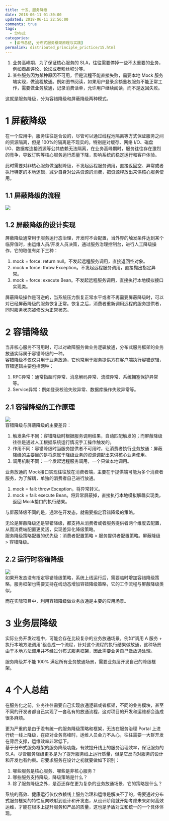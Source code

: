 ```yaml
---
title: 十五、服务降级
date: 2018-06-11 01:30:00
updated: 2018-06-11 22:56:00
comments: true
tags:
  - 分布式
categories: 
  - [读书总结, 分布式服务框架原理与实践]
permalink: distributed_principle_prictice/15.html    
---
```


1. 业务高峰期，为了保证核心服务的 SLA，往往需要停掉一些不太重要的业务，例如商品评论、论坛或者粉丝积分等。  
2. 某些服务因为某种原因不可用，但是流程不能直接失败，需要本地 Mock 服务端实现，做流程放通。例如图书阅读，如果用户登录余额鉴权服务不能正常工作，需要做业务放通，记录消费话单，允许用户继续阅读，而不是返回失败。  
  
这就是服务降级，分为容错降级和屏蔽降级两种模式。

# 1 屏蔽降级

在一个应用中，服务往往是合设的，尽管可以通过线程池隔离等方式保证服务之间的资源隔离，但是 100%的隔离是不现实的。特别是对缓存、网络 I/O、磁盘 I/O、数据库连接资源等公共依赖无法隔离，在业务高峰期时，服务往往存在激烈的竞争，导致订购等核心服务运行质量下降，影响系统的稳定运行和客户体验。  
  
此时需要对非核心服务做强制降级，不发起远程服务调用，直接返回空、异常或者执行特定的本地逻辑，减少自身对公共资源的消费，把资源释放出来供核心服务使用。  

## 1.1 屏蔽降级的流程

![][1]

## 1.2 屏蔽降级的设计实现

屏蔽降级通常用于服务运行态治理，开发时不会配置，当外界的触发条件达到某个临界值时，由运维人员/开发人员决策，通过服务治理控制台，进行人工降级操作，它的取值有如下三种：  
1. mock = force: return null。不发起远程服务调用，直接返回空对象。
2. mock = force: throw Exception。不发起远程服务调用，直接抛出指定异常。
3. mock = force: execute Bean。不发起远程服务调用，直接执行本地模拟接口实现类。  
  
屏蔽降级操作是可逆的，当系统压力恢复正常水平或者不再需要屏蔽降级时，可以对已经屏蔽降级的服务恢复正常。恢复之后，消费者重新调用远程的服务提供者，同时服务状态被修改为正常状态。

# 2 容错降级

当非核心服务不可用时，可以对故障服务做业务逻辑放通，分布式服务框架的业务放通实际属于容错降级的一种。  
容错降级不仅仅只用于业务放通，它也常用于服务提供方在客户端执行容错逻辑，容错逻辑主要包括两种：  
1. RPC异常：通常指超时异常、消息解码异常、流控异常、系统拥塞保护异常等。
2. Service异常：例如登录校验失败异常、数据库操作失败异常等。

## 2.1 容错降级的工作原理

![][2]  
容错降级与屏蔽降级的主要差异：  
1. 触发条件不同：容错降级时根据服务调用结果，自动匹配触发的；而屏蔽降级往往是通过人工根据系统运行情况手工操作触发的。
2. 作用不同：容错降级时当服务提供者不可用时，让消费者执行业务放通：屏蔽降级的主要目的是将原属于降级业务的资源调配出来供核心业务使用。
3. 调用机制不同：一个发起远程服务调用，一个只做本地调用。  
  
业务放通的 Mock接口实现往往放在消费者端，主要在于提供端可能为多个消费者服务，为了解耦，单独的消费者自己进行放通。
  
1. mock = fail: throw Exception。将异常转义。
2. mock = fail: execute Bean。将异常屏蔽掉，直接执行本地模拟解耦实现类，返回 Mock接口的执行结果。  

与屏蔽降级不同的是，通常在开发态，就需要指定容错降级的策略。  

无论是屏蔽降级还是容错降级，都支持从消费者或者服务提供者两个维度去配置，从而消费端配置更灵活，实现差异化降级策略。  
服务降级策略配置的优先级：消费者配置策略 > 服务提供者配置策略。屏蔽降级 > 容错降级。 

## 2.2 运行时容错降级

![][3]  
如果开发态没有指定容错降级策略，系统上线运行后，需要临时增加容错降级策略，服务框架也需要支持在线动态增加容错降级策略，它的工作流程与屏蔽降级类似。
  
而在实际项目中，利用容错降级做业务放通是主要的应用场景。

# 3 业务层降级

实际业务开发过程中，可能会存在比较复杂的业务放通场景，例如“调用 A 服务 + 执行本地方法调用”组合成一个流程，针对这个流程的执行结果做放通，这种场景由于本地方法调用并不经过分布式服务框架，因此需要业务自己做放通处理。  

服务降级并不能 100% 满足所有业务放通场景，需要业务层开发自己的降级框架。 

# 4 个人总结

在服务化之前，业务往往需要自己实现放通逻辑或者框架，不同的业务模块，甚至不同的开发者都自己实现了一套私有的放通流程，这对项目的开发和运维都会造成很多麻烦。  
  
更为严重的是由于没有统一的服务降级策略和框架，无法在服务治理 Portal 上进行统一线上降级，在应对业务高峰时，运维人员会力不从心，往往需要一大群开发在背后支撑，运维效率非常低下。  
基于分布式服务框架的服务降级功能，有效提升线上的服务治理效率，保证服务的 SLA，尽管服务降级更多是为了提升服务线上运行质量，但是它反向对服务的设计和开发也有约束。它要求服务在设计之初就要做如下识别：  
1. 哪些服务是核心服务、哪些是非核心服务？
2. 哪些服务支持降级，降级策略是什么？
3. 除了服务降级之外，是否还存在更为复杂的业务放通场景，它的策略是什么？  
  
系统的高效、健康运行仅仅依赖线上服务治理和运维是解决不了的，需要通过分布式服务框架的特性反向映射到设计和开发态，从设计阶段就开始考虑未来如何高效运维，才能在根本上提升服务和产品的质量，这也是矛盾对立和统一的一个具体体现。

[1]:http://leran2deeplearnjavawebtech.oss-cn-beijing.aliyuncs.com/learn/distributed_principle_prictice/15_1.png
[2]:http://leran2deeplearnjavawebtech.oss-cn-beijing.aliyuncs.com/learn/distributed_principle_prictice/15_2.png
[3]:http://leran2deeplearnjavawebtech.oss-cn-beijing.aliyuncs.com/learn/distributed_principle_prictice/15_3.png